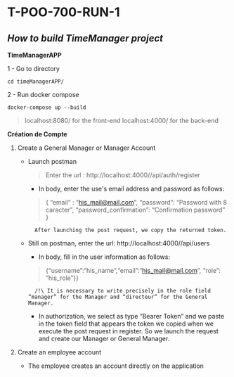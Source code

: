 # T-POO-700-RUN-1

## _How to build TimeManager project_

**TimeManagerAPP**

1 - Go to directory

    cd timeManagerAPP/

2 - Run docker compose

    docker-compose up --build


> localhost:8080/ for the front-end
> localhost:4000/ for the back-end

**Création de Compte**

1. Create a General Manager or Manager Account
    * Launch postman
        >Enter the url : http://localhost:4000//api/auth/register
        * In body, enter the use's email address and password as follows:
        > { “email” : “his_mail@mail.com”, “password”: “Password with 8 caracter”, “password_confirmation”: “Confirmation password” } 
        
            After launching the post request, we copy the returned token.
    * Still on postman, enter the url: http://localhost:4000//api/users
      * In body, fill in the user information as follows: 
      > {“username”:“his_name”,“email”:“his_mail@mail.com”, “role”: “his_role”}}
    
            /!\ It is necessary to write precisely in the role field “manager” for the Manager and “directeur” for the General Manager.
        * In authorization, we select as type “Bearer Token” and we paste in the token field that appears the token we copied when we execute the post request in register. So we launch the request and create our Manager or General Manager.

2. Create an employee account
   * The employee creates an account directly on the application
